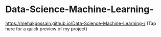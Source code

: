 # Data-Science-Machine-Learning-
https://mehakgossain.github.io/Data-Science-Machine-Learning-/ (Tap here for a quick preview of my project)
